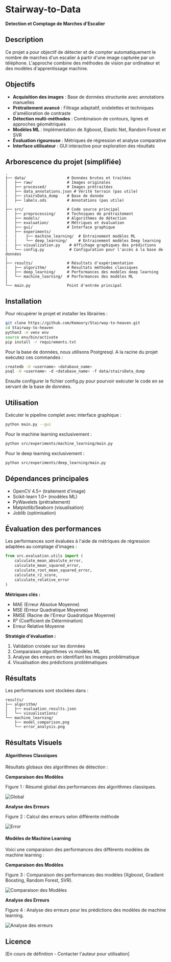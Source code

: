 # Stairway-to-Data

__Detection et Comptage de Marches d'Escalier__

## Description
Ce projet a pour objectif de détecter et de compter automatiquement le nombre de marches d'un escalier à partir d'une image capturée par un téléphone. L'approche combine des méthodes de vision par ordinateur et des modèles d'apprentissage machine.

## Objectifs
- **Acquisition des images** : Base de données structurée avec annotations manuelles
- **Prétraitement avancé** : Filtrage adaptatif, ondelettes et techniques d'amélioration de contraste
- **Détection multi-méthodes** : Combinaison de contours, lignes et approches géométriques
- **Modèles ML** : Implémentation de Xgboost, Elastic Net, Random Forest et SVR
- **Évaluation rigoureuse** : Métriques de régression et analyse comparative
- **Interface utilisateur** : GUI interactive pour exploration des résultats

## Arborescence du projet (simplifiée)
```
.
├── data/                  # Données brutes et traitées
│   ├── raw/               # Images originales
│   ├── processed/         # Images prétraitées
│   ├── data_annotations.json # Vérité terrain (pas utile)
|   ├── stairsData_dump    # Base de donnée
|   ├── labels.ods         # Annotations (pas utile)
│ 
├── src/                   # Code source principal
│   ├── preprocessing/     # Techniques de prétraitement
│   ├── models/            # Algorithmes de détection
│   ├── evaluation/        # Métriques et évaluation
│   ├── gui/               # Interface graphique
│   ├── experiments/  
|   |    ├── machine_learning/  # Entrainement modèles ML
|   |    └── deep_learning/     # Entrainement modèles Deep learning
|   ├── visualization.py    # Affichage graphiques des prédictions
│   └── config.py           # Configuration pour l'accès à la base de données
│
├── results/               # Résultats d'expérimentation
│   ├── algorithm/         # Résultats méthodes classiques
|   ├── deep_learning/     # Performances des modèles deep learning
│   └── machine_learning/  # Performances des modèles ML
|
└── main.py                Point d'entrée principal
```

## Installation

Pour récupérer le projet et installer les librairies :

```bash
git clone https://github.com/Kemoory/Stairway-to-heaven.git
cd Stairway-to-heaven
python3 -m venv env
source env/bin/activate
pip install -r requirements.txt
```

Pour la base de données, nous utilisons Postgresql. A la racine du projet exécutez ces commandes :

```bash
createdb -U <username> <database_name>
psql -U <username> -d <database_name> -f data/stairsData_dump
```

Ensuite configurer le fichier config.py pour pourvoir exécuter le code en se servant de la base de données.

## Utilisation
Exécuter le pipeline complet avec interface graphique :
```bash
python main.py --gui
```
Pour le machine learning exclusivement :
```bash
python src/experiments/machine_learning/main.py
```
Pour le deep learning exclusivement :
```bash
python src/experiments/deep_learning/main.py
```

## Dépendances principales
- OpenCV 4.5+ (traitement d'image)
- Scikit-learn 1.0+ (modèles ML)
- PyWavelets (prétraitement)
- Matplotlib/Seaborn (visualisation)
- Joblib (optimisation)

## Évaluation des performances
Les performances sont évaluées à l'aide de métriques de régression adaptées au comptage d'images :

```python
from src.evaluation.utils import (
    calculate_mean_absolute_error,
    calculate_mean_squared_error,
    calculate_root_mean_squared_error,
    calculate_r2_score,
    calculate_relative_error
)
```

**Métriques clés :**
- MAE (Erreur Absolue Moyenne)
- MSE (Erreur Quadratique Moyenne)
- RMSE (Racine de l'Erreur Quadratique Moyenne)
- R² (Coefficient de Détermination)
- Erreur Relative Moyenne

**Stratégie d'évaluation :**
1. Validation croisée sur les données
2. Comparaison algorithmes vs modèles ML
3. Analyse des erreurs en identifiant les images problématique
4. Visualisation des prédictions problématiques

## Résultats
Les performances sont stockées dans :
```
results/
├── algorithm/
│   ├── evaluation_results.json
│   └── visualisations/
└── machine_learning/
    ├── model_comparison.png
    └── error_analysis.png
```

## Résultats Visuels

#### Algorithmes Classiques

Résultats globaux des algorithmes de détection :

**Comparaison des Modèles**

Figure 1 : Résumé global des performances des algorithmes classiques.

![Global](results/visualisation/algorithm/model_evaluation/overall_summary.png)

**Analyse des Erreurs**

Figure 2 : Calcul des erreurs selon différente méthode

![Error](results/visualisation/algorithm/model_evaluation/Figure_1.png)

#### Modèles de Machine Learning

Voici une comparaison des performances des différents modèles de machine learning :

**Comparaison des Modèles**

Figure 3 : Comparaison des performances des modèles (Xgboost, Gradient Boosting, Random Forest, SVR).

![Comparaison des Modèles](results/visualisation/machine_learning/model_evaluations/model_comparison.png)


**Analyse des Erreurs**

Figure 4 : Analyse des erreurs pour les prédictions des modèles de machine learning.

![Analyse des erreurs](results/visualisation/machine_learning/model_evaluations/comprehensive_model_comparison.png)

## Licence
[En cours de définition - Contacter l'auteur pour utilisation]
